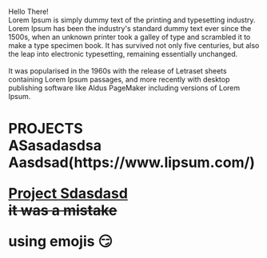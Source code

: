 Hello There! <br>
Lorem Ipsum is simply dummy text of the printing and typesetting industry. Lorem Ipsum has been the industry's standard dummy text ever since the 1500s, when an unknown printer took a galley of type and scrambled it to make a type specimen book. It has survived not only five centuries, but also the leap into electronic typesetting, remaining essentially unchanged.
<br>
<br>
It was popularised in the 1960s with the release of Letraset sheets containing Lorem Ipsum passages, and more recently with desktop publishing software like Aldus PageMaker including versions of Lorem Ipsum.

<h1>PROJECTS 
<br>
ASasadasdsa Aasdsad(https://www.lipsum.com/)

[Project Sdasdasd](https://github.com/yagiiiz)
<br> 
~~it was a mistake~~

using emojis
:smirk:

